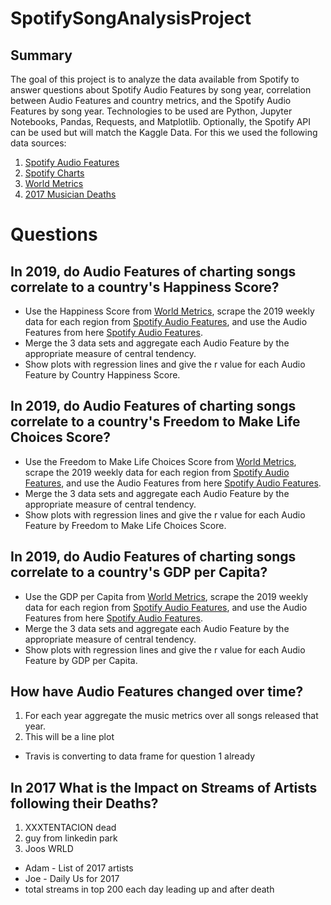 # SpotifySongAnalysisProject

## Summary
The goal of this project is to analyze the data available from Spotify to answer questions about Spotify Audio Features by song year, correlation between Audio Features and country metrics, and the Spotify Audio Features by song year. Technologies to be used are Python, Jupyter Notebooks, Pandas, Requests, and Matplotlib. Optionally, the Spotify API can be used but will match the Kaggle Data. For this we used the following data sources:

1. [Spotify Audio Features](https://www.kaggle.com/yamaerenay/spotify-dataset-19212020-160k-tracks)
2. [Spotify Charts](https://spotifycharts.com/regional)
3. [World Metrics](https://www.kaggle.com/unsdsn/world-happiness)
4. [2017 Musician Deaths](https://en.wikipedia.org/wiki/List_of_2017_deaths_in_rock_and_roll)

# Questions

## In 2019, do Audio Features of charting songs correlate to a country's Happiness Score?

* Use the Happiness Score from [World Metrics](https://www.kaggle.com/unsdsn/world-happiness), scrape the 2019 weekly data for each region from [Spotify Audio Features](https://www.kaggle.com/yamaerenay/spotify-dataset-19212020-160k-tracks), and use the Audio Features from here [Spotify Audio Features](https://www.kaggle.com/yamaerenay/spotify-dataset-19212020-160k-tracks).
* Merge the 3 data sets and aggregate each Audio Feature by the appropriate measure of central tendency.
* Show plots with regression lines and give the r value for each Audio Feature by Country Happiness Score.


## In 2019, do Audio Features of charting songs correlate to a country's Freedom to Make Life Choices Score?

* Use the Freedom to Make Life Choices Score from [World Metrics](https://www.kaggle.com/unsdsn/world-happiness), scrape the 2019 weekly data for each region from [Spotify Audio Features](https://www.kaggle.com/yamaerenay/spotify-dataset-19212020-160k-tracks), and use the Audio Features from here [Spotify Audio Features](https://www.kaggle.com/yamaerenay/spotify-dataset-19212020-160k-tracks).
* Merge the 3 data sets and aggregate each Audio Feature by the appropriate measure of central tendency.
* Show plots with regression lines and give the r value for each Audio Feature by Freedom to Make Life Choices Score.

## In 2019, do Audio Features of charting songs correlate to a country's GDP per Capita?

* Use the GDP per Capita from [World Metrics](https://www.kaggle.com/unsdsn/world-happiness), scrape the 2019 weekly data for each region from [Spotify Audio Features](https://www.kaggle.com/yamaerenay/spotify-dataset-19212020-160k-tracks), and use the Audio Features from here [Spotify Audio Features](https://www.kaggle.com/yamaerenay/spotify-dataset-19212020-160k-tracks).
* Merge the 3 data sets and aggregate each Audio Feature by the appropriate measure of central tendency.
* Show plots with regression lines and give the r value for each Audio Feature by GDP per Capita.

## How have Audio Features changed over time?
1. For each year aggregate the music metrics over all songs released that year.
2. This will be a line plot
* Travis is converting to data frame for question 1 already


## In 2017 What is the Impact on Streams of Artists following their Deaths?
1. XXXTENTACION dead
2. guy from linkedin park
3. Joos WRLD

* Adam - List of 2017 artists
* Joe - Daily Us for 2017
* total streams in top 200 each day leading up and after death
